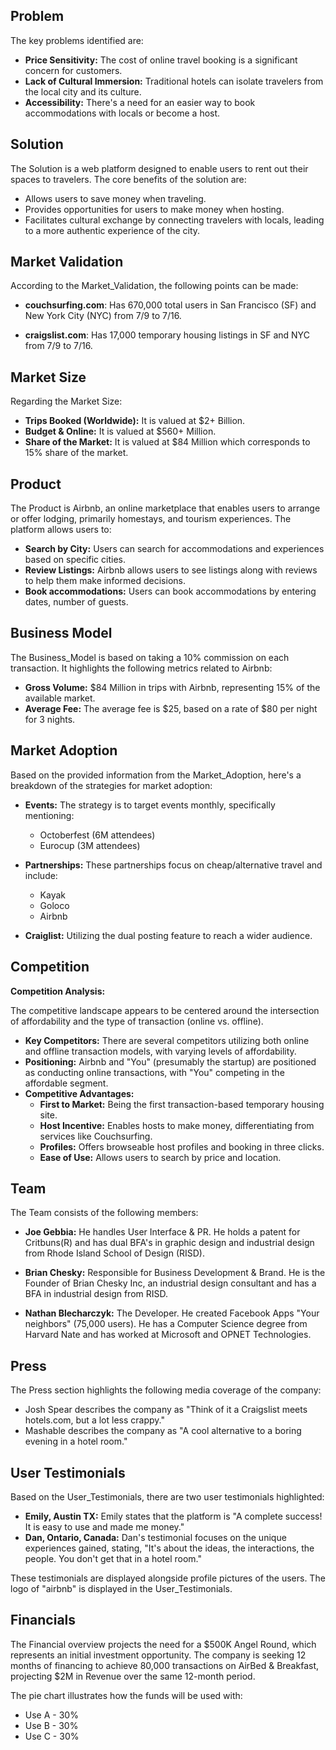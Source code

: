 ## Problem

The key problems identified are:

*   **Price Sensitivity:** The cost of online travel booking is a significant concern for customers.
*   **Lack of Cultural Immersion:** Traditional hotels can isolate travelers from the local city and its culture.
*   **Accessibility:**  There's a need for an easier way to book accommodations with locals or become a host.

## Solution

The Solution is a web platform designed to enable users to rent out their spaces to travelers.
The core benefits of the solution are:
*   Allows users to save money when traveling.
*   Provides opportunities for users to make money when hosting.
*   Facilitates cultural exchange by connecting travelers with locals, leading to a more authentic experience of the city.

## Market Validation

According to the Market_Validation, the following points can be made:

*   **couchsurfing.com**: Has 670,000 total users in San Francisco (SF) and New York City (NYC) from 7/9 to 7/16.

*   **craigslist.com**: Has 17,000 temporary housing listings in SF and NYC from 7/9 to 7/16.

## Market Size

Regarding the Market Size:
*   **Trips Booked (Worldwide):**  It is valued at $2+ Billion.
*   **Budget & Online:** It is valued at $560+ Million.
*   **Share of the Market:** It is valued at $84 Million which corresponds to 15% share of the market.

## Product

The Product is Airbnb, an online marketplace that enables users to arrange or offer lodging, primarily homestays, and tourism experiences. The platform allows users to:

*   **Search by City:** Users can search for accommodations and experiences based on specific cities.
*   **Review Listings:** Airbnb allows users to see listings along with reviews to help them make informed decisions.
*   **Book accommodations:** Users can book accommodations by entering dates, number of guests.

## Business Model

The Business_Model is based on taking a 10% commission on each transaction. It highlights the following metrics related to Airbnb:

*   **Gross Volume:** $84 Million in trips with Airbnb, representing 15% of the available market.
*   **Average Fee:** The average fee is $25, based on a rate of $80 per night for 3 nights.

## Market Adoption

Based on the provided information from the Market_Adoption, here's a breakdown of the strategies for market adoption:

*   **Events:** The strategy is to target events monthly, specifically mentioning:

    *   Octoberfest (6M attendees)
    *   Eurocup (3M attendees)

*   **Partnerships:** These partnerships focus on cheap/alternative travel and include:

    *   Kayak
    *   Goloco
    *   Airbnb

*   **Craiglist:** Utilizing the dual posting feature to reach a wider audience.

## Competition

**Competition Analysis:**

The competitive landscape appears to be centered around the intersection of affordability and the type of transaction (online vs. offline).

*   **Key Competitors:** There are several competitors utilizing both online and offline transaction models, with varying levels of affordability.
*   **Positioning:** Airbnb and "You" (presumably the startup) are positioned as conducting online transactions, with "You" competing in the affordable segment.
*   **Competitive Advantages:**
    *   **First to Market:** Being the first transaction-based temporary housing site.
    *   **Host Incentive:** Enables hosts to make money, differentiating from services like Couchsurfing.
    *   **Profiles:** Offers browseable host profiles and booking in three clicks.
    *   **Ease of Use:** Allows users to search by price and location.

## Team

The Team consists of the following members:

*   **Joe Gebbia:** He handles User Interface & PR. He holds a patent for Critbuns(R) and has dual BFA's in graphic design and industrial design from Rhode Island School of Design (RISD).

*   **Brian Chesky:** Responsible for Business Development & Brand. He is the Founder of Brian Chesky Inc, an industrial design consultant and has a BFA in industrial design from RISD.

*   **Nathan Blecharczyk:** The Developer. He created Facebook Apps "Your neighbors" (75,000 users). He has a Computer Science degree from Harvard Nate and has worked at Microsoft and OPNET Technologies.

## Press

The Press section highlights the following media coverage of the company:
*   Josh Spear describes the company as "Think of it a Craigslist meets hotels.com, but a lot less crappy."
*   Mashable describes the company as "A cool alternative to a boring evening in a hotel room."

## User Testimonials

Based on the User_Testimonials, there are two user testimonials highlighted:

*   **Emily, Austin TX:** Emily states that the platform is "A complete success! It is easy to use and made me money."
*   **Dan, Ontario, Canada:** Dan's testimonial focuses on the unique experiences gained, stating, "It's about the ideas, the interactions, the people. You don't get that in a hotel room."

These testimonials are displayed alongside profile pictures of the users. The logo of "airbnb" is displayed in the User_Testimonials.

## Financials

The Financial overview projects the need for a $500K Angel Round, which represents an initial investment opportunity. The company is seeking 12 months of financing to achieve 80,000 transactions on AirBed & Breakfast, projecting $2M in Revenue over the same 12-month period.

The pie chart illustrates how the funds will be used with:

*   Use A - 30%
*   Use B - 30%
*   Use C - 30%

